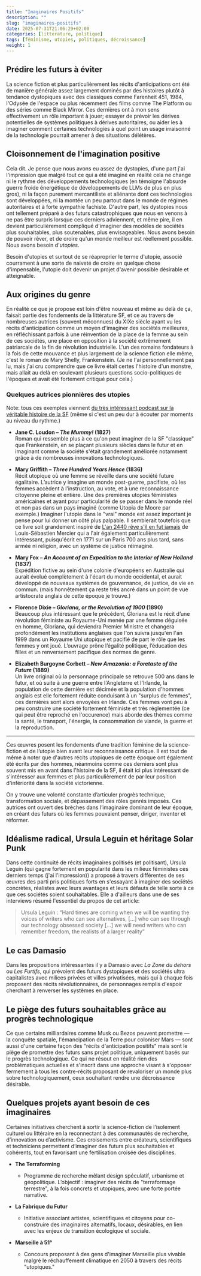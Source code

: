 ```yaml
---
title: "Imaginaires Positifs"
description: ""
slug: "imaginaires-positifs"
date: 2025-07-31T21:06:29+02:00
categories: [litterature, politique]
tags: [féminisme, utopies, politiques, décroissance]
weight: 1
---
```


## Prédire les futurs à éviter

La science fiction et plus particulièrement les récits d'anticipations ont été de manière générale assez largement dominés par des histoires plutôt à tendance dystopiques avec des classiques comme Farenheit 451, 1984, l'Odysée de l'espace ou plus récemment des films comme The Platform ou des séries comme Black Mirror. Ces dernières ont à mon sens effectivement un rôle important à jouer; essayer de prévoir les dérives potentielles de systèmes politiques à dérives autoritaires, ou aider les à imaginer comment certaines technologies à quel point un usage irraisonné de la technologie pourrait amener à des situations délétères.

## Cloisonnement de l'imagination positive

Cela dit. Je pense que nous avons eu assez de dystopies, d'une part j'ai l'impression que malgré tout ce qui a été imaginé en réalité cela ne change ni le rythme des développements technologiques (en témoigne l'absurde guerre froide énergétique de développements de LLMs de plus en plus gros), ni la façon purement mercantiliste et aliénante dont ces technologies sont développées, ni la montée un peu partout dans le monde de régimes autoritaires et à forte sympathie fachiste. D'autre part, les dystopies nous ont tellement préparé à des futurs catastrophiques que nous en venons à ne pas être surpris lorsque ces derniers adviennent, et même pire, il en devient particulièrement compliqué d'imaginer des modèles de sociétés plus souhaitables, plus soutenables, plus envisageables. Nous avons besoin de pouvoir rêver, et de croire qu'un monde meilleur est réellement possible. Nous avons besoin d'*utopies*. 

Besoin d'utopies et surtout de se réaproprier le terme d'utopie, associé courrament à une sorte de naiveté de croire en quelque chose d'impensable, l'utopie doit devenir un projet d'avenir possible désirable et atteignable.

## Aux origines du genre

En réalité ce que je propose est loin d'être nouveau et même au delà de ça, faisait partie des fondements de la littérature SF, et ce au travers de nombreuses autrices (souvent méconnues) du XIXe siècle ayant vu les récits d'anticipation comme un moyen d'imaginer des sociétés meilleures, en réfléchissant parfois à une réinvention de la place de la femme au sein de ces sociétés, une place en opposition à la société extrêmement patriarcale de la fin de révolution industrielle. L'un des romains fondateurs à la fois de cette mouvance et plus largement de la science fiction elle même, c'est le roman de Mary Shelly, Frankenstein. (Je ne l'ai personnellement pas lu, mais j'ai cru comprendre que ce livre était certes l'histoire d'un monstre, mais allait au delà en soulevant plusieurs questions socio-politiques de l'époques et avait été fortement critiqué pour cela.)

### Quelques autrices pionnières des utopies

Note: tous ces exemples viennent [du très intéressant podcast sur la véritable histoire de la SF](https://damiengwalter.com/2022/03/19/the-true-history-of-science-fiction) (même si c'est un peu dur à écouter par moments au niveau du rythme.)

- **Jane C. Loudon – *The Mummy!* (1827)**  
  Roman qui ressemble plus à ce qu'on peut imaginer de la SF "classique" que Frankenstein, en se plaçant plusieurs siècles dans le futur et en imaginant comme la société s'était grandement améliorée notamment grâce à de nombreuses innovations technologiques. 

- **Mary Griffith – *Three Hundred Years Hence* (1836)**  
  Récit utopique où une femme se réveille dans une société future égalitaire. L’autrice y imagine un monde post-guerre, pacifiste, où les femmes accèdent à l’instruction, au vote, et à une reconnaissance citoyenne pleine et entière. Une des premières utopies féministes américaines et ayant pour particularité de se passer dans le monde réel et non pas dans un pays imaginé (comme Utopia de Moore par exemple.) Imaginer l'utopie dans le "vrai" monde est assez important je pense pour lui donner un côté plus palpable. Il semblerait toutefois que ce livre soit grandement inspiré de [L'an 2440 rêve s'il en fut jamais](https://fr.wikipedia.org/wiki/L%27An_2440,_rêve_s%27il_en_fut_jamais) de Louis-Sébastien Mercier qui a l'air également particulièrement intéressant, puisqu'écrit en 1771 sur un Paris 700 ans plus tard, sans armée ni religion, avec un système de justice réimaginé. 

- **Mary Fox – *An Account of an Expedition to the Interior of New Holland* (1837)**  
  Expédition fictive au sein d'une colonie d'européens en Australie qui aurait évolué complètement à l'écart du monde occidental, et aurait développé de nouveaux systèmes de gouvernance, de justice, de vie en commun. (mais honnêtement ça reste très ancré dans un point de vue artistocrate anglais de cette époque je trouve.)

- **Florence Dixie – *Gloriana, or the Revolution of 1900* (1890)**  
  Beaucoup plus intéressant que le précédent, Gloriana est le récit d’une révolution féministe au Royaume-Uni menée par une femme déguisée en homme, Gloriana, qui deviendra Premier Ministre et changera profondément les institutions anglaises que l'on suivra jusqu'en l'an 1999 dans un Royaume Uni utopique et pacifié de part le rôle que les femmes y ont joué. L’ouvrage prône l’égalité politique, l’éducation des filles et un renversement pacifique des normes de genre.

- **Elizabeth Burgoyne Corbett – *New Amazonia: a Foretaste of the Future* (1889)**  
  Un livre original où la personnage principale se retrouve 500 ans dans le futur, et où suite à une guerre entre l'Angleterre et l'Irlande, la population de cette dernière est décimée et la population d'hommes anglais est elle fortement réduite conduisant à un "surplus de femmes", ces dernières sont alors envoyées en Irlande. Ces femmes vont peu à peu construire une société fortement féministe et très réglementée (ce qui peut être reproché en l'occurence) mais aborde des thèmes comme la santé, le transport, l'énergie, la consommation de viande, la guerre et la reproduction.

---

Ces œuvres posent les fondements d’une tradition féminine de la science-fiction et de l’utopie bien avant leur reconnaissance critique. Il est tout de même à noter que d'autres récits utopiques de cette époque ont également été écrits par des hommes, néanmoins comme ces derniers sont plus souvent mis en avant dans l'histoire de la SF, il était ici plus intéressant de s'intéresser aux femmes et plus particulièrement de par leur position d'infériorité dans la société victorienne. 

On y trouve une volonté constante d’articuler progrès technique, transformation sociale, et dépassement des rôles genrés imposés. Ces autrices ont ouvert des brèches dans l’imaginaire dominant de leur époque, en créant des futurs où les femmes pouvaient penser, diriger, inventer et réformer.

## Idéalisme radical, Ursula Leguin et héritage Solar Punk

Dans cette continuité de récits imaginaires politisés (et politisant), Ursula Leguin (qui gagne fortement en popularité dans les milieux féministes ces derniers temps (j'ai l'impression)) a proposé à travers différentes de ses œuvres des parti pris politiques forts en s'essayant à imaginer des sociétés concrètes, réalistes avec leurs avantages et leurs défauts de telle sorte à ce que ces sociétés soient souhaitables. Elle a d'ailleurs dans une de ses interviews résumé l'essentiel du propos de cet article:

> Ursula Leguin : “Hard times are coming when we will be wanting the voices of writers who can see alternatives, [...] who can see through our technology obsessed society […] we will need writers who can remember freedom, the realists of a larger reality”

<!-- Ajouter des œuvres spécifiques à citer :
- *Les Dépossédés* (anarchisme, utopie ambiguë, critique de la propriété)
- *La main gauche de la nuit* (genre fluide, société non-binaire, alliance et altérité)
-->

<!-- Élargir à l’esthétique solarpunk :
- Utopie écologique post-industrielle, technologique mais sobre
- Communautés décentralisées, autonomie énergétique, coopération
- Contraire du cyberpunk : au lieu de la survie dans un monde cassé, la réparation et la régénération -->

## Le cas Damasio

Dans les propositions intéressantes il y a Damasio avec *La Zone du dehors* ou *Les Furtifs*, qui prévoient des futurs dystopiques et des sociétés ultra capitalistes avec milices privées et villes privatisées, mais qui à chaque fois proposent des récits révolutionnaires, de personnages remplis d'espoir cherchant à renverser les systèmes en place.

<!-- Possibilité d’évoquer aussi :
- Catherine Dufour (*Le Goût de l’immortalité*) : dystopie éthique, posthumanisme, critique sociale
- Alain Damasio comme figure de contre-culture politique et de SF insurrectionnelle -->

## Le piège des futurs souhaitables grâce au progrès technologique

Ce que certains milliardaires comme Musk ou Bezos peuvent promettre — la conquête spatiale, l'émancipation de la Terre pour coloniser Mars — sont aussi d'une certaine façon des "récits d'anticipation positifs" mais sont le piège de promettre des futurs sans projet politique, uniquement basés sur le progrès technologique. Ce qui ne résout en réalité rien des problématiques actuelles et s'inscrit dans une approche visant à s'opposer fermement à tous les contre-récits proposant de revaloriser un monde plus sobre technologiquement, ceux souhaitant rendre une décroissance désirable.

<!-- Ajouter une critique explicite du techno-solutionnisme : progrès sans justice sociale, fuite en avant, mythe de l’évasion planétaire -->

## Quelques projets ayant besoin de ces imaginaires

<!-- Nouvelle section suggérée -->

Certaines initiatives cherchent à sortir la science-fiction de l’isolement culturel ou littéraire en la reconnectant à des communautés de recherche, d’innovation ou d’activisme. Ces croisements entre créateurs, scientifiques et techniciens permettent d’imaginer des futurs plus souhaitables et cohérents, tout en favorisant une fertilisation croisée des disciplines.


- **The Terraforming**
  - Programme de recherche mêlant design spéculatif, urbanisme et géopolitique. L’objectif : imaginer des récits de "terraformage terrestre", à la fois concrets et utopiques, avec une forte portée narrative.

- **La Fabrique du Futur**
  - Initiative associant artistes, scientifiques et citoyens pour co-construire des imaginaires alternatifs, locaux, désirables, en lien avec les enjeux de transition écologique et sociale.

- **Marseille à 51°**
    - Concours proposant à des gens d'imaginer Marseille plus vivable malgré le réchauffement climatique en 2050 à travers des récits "utopiques."

